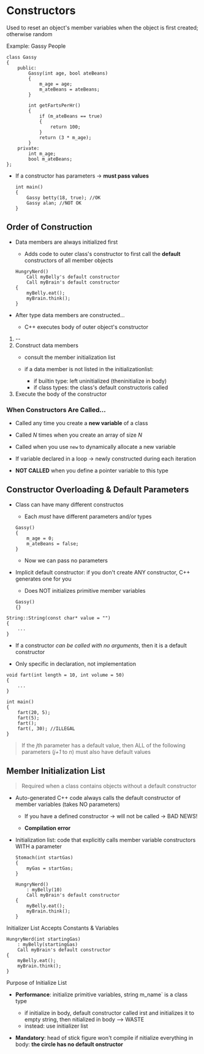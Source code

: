 # Constructors 

Used to reset an object's member variables when the object is first created; otherwise random 

Example: Gassy People 

```
class Gassy 
{
    public: 
        Gassy(int age, bool ateBeans)
        {
            m_age = age; 
            m_ateBeans = ateBeans; 
        }

        int getFartsPerHr()
        {
            if (m_ateBeans == true)
            {
                return 100; 
            }
            return (3 * m_age); 
        }
    private: 
        int m_age; 
        bool m_ateBeans; 
}; 
```

- If a constructor has parameters -> **must pass values** 

    ```
    int main()
    {
        Gassy betty(18, true); //OK 
        Gassy alan; //NOT OK 
    }

## Order of Construction 

- Data members are always initialized first 

    - Adds code to outer class's constructor to first call the **default** constructors of all member objects 

    ```
    HungryNerd()
        Call myBelly's default constructor 
        Call myBrain's default constructor 
    {
        myBelly.eat(); 
        myBrain.think(); 
    }
    ```
- After type data members are constructed... 
    
    - C++ executes body of outer object's constructor 

1. --
2. Construct data members 
    - consult the member initialization list 
    - if a data member is not listed in the initializationlist: 

        - if builtin type: left uninitialized (theninitialize in body) 
        - if class types: the class's default constructoris called  
3. Execute the body of the constructor 

### When Constructors Are Called...

- Called any time you create a **new variable** of a class 

- Called *N* times when you create an array of size *N*

- Called when you use `new` to dynamically allocate a new variable 

- If variable declared in a loop -> newly constructed during each iteration 

- **NOT CALLED** when you define a pointer variable to this type

## Constructor Overloading & Default Parameters

- Class can have many different constructos 

    - Each *must* have different parameters and/or types 

    ```
    Gassy()
    {
        m_age = 0; 
        m_ateBeans = false; 
    }
    ```
    - Now we can pass no parameters 

- Implicit default constructor: if you don't create ANY constructor, C++ generates one for you 

    - Does NOT initializes primitive member variables 

    ``` 
    Gassy()
    {}
    ```

```
String::String(const char* value = "")
{
    ...
}
```
- If a constructor *can be called with no arguments*, then it is a default constructor 

- Only specific in declaration, not implementation

```
void fart(int length = 10, int volume = 50)
{
    ...
}

int main()
{
    fart(20, 5); 
    fart(5); 
    fart(); 
    fart(, 30); //ILLEGAL 
}
```
> If the *j*th parameter has a default value, then ALL of the following parameters (*j+1* to *n*) must also have default values

## Member Initialization List 

> Required when a class contains objects without a default constructor 

- Auto-generated C++ code always calls the default constructor of member variables (takes NO parameters) 

    - If you have a defined constructor -> will not be called -> BAD NEWS! 

    - **Compilation error** 

- Initialization list: code that explicitly calls member variable constructors WITH a parameter 

    ```
    Stomach(int startGas)
    {
        myGas = startGas; 
    }

    HungryNerd()
        : myBelly(10)
        Call myBrain's default constructor 
    {
        myBelly.eat(); 
        myBrain.think(); 
    }
    ```
Initializer List Accepts Constants & Variables 
```
HungryNerd(int startingGas)
    : myBelly(startingGas)
    Call myBrain's default constructor 
{
    myBelly.eat(); 
    myBrain.think(); 
}
```

Purpose of Initialize List 
    
- **Performance**: initialize primitive variables, string m_name` is a class type

    - if initialize in body, default constructor called irst and initializes it to empty string, then nitialized in body --> WASTE 
    - instead: use initializer list 

- **Mandatory**: head of stick figure won't compile if nitialize everything in body: **the circle has no default onstructor**
